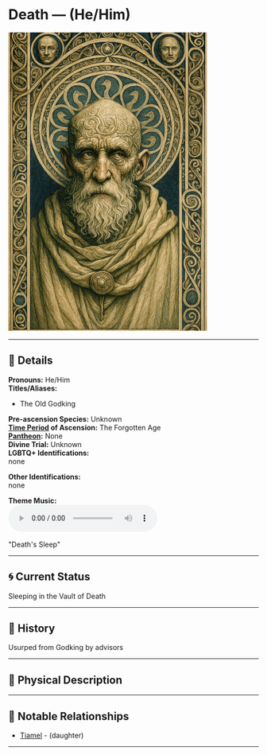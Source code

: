 # Death — (He/Him)

<!-- Optional -->
<img src="death.jpg" alt="Death" style="height: 600px; width: auto;" />

---

## 📕 Details
**Pronouns:** He/Him  
**Titles/Aliases:**  
  - The Old Godking  

**Pre-ascension Species:** Unknown  
**[Time Period](../../history/time_periods/) of Ascension:** The Forgotten Age  
**[Pantheon](../../../pantheons):** None  
**Divine Trial:** Unknown  
**LGBTQ+ Identifications:**  
  none  

**Other Identifications:**  
  none  

**Theme Music:**  
<audio controls>
  <source src="Death | Death's Sleep.mp3" type="audio/mpeg">
  Your browser does not support the audio element.
</audio>

"Death's Sleep"  




---

## 🌀 Current Status
Sleeping in the Vault of Death

---

## 📜 History
Usurped from Godking by advisors

---

## 👤 Physical Description


---
## 🧩 Notable Relationships
  - [Tiamel](../../demigods/tiamel/index.md) - (daughter)  

---
